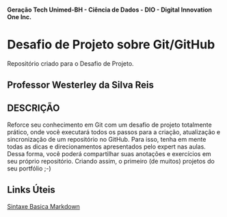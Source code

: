 #### Geração Tech Unimed-BH - Ciência de Dados    -   DIO - Digital Innovation One Inc. 


# Desafio de Projeto sobre Git/GitHub
Repositório criado para o Desafio de Projeto.


## Professor Westerley da Silva Reis


## DESCRIÇÃO
Reforce seu conhecimento em Git com um desafio de projeto totalmente prático, onde você executará todos os passos para a criação, atualização e sincronização de um repositório no GitHub. Para isso, tenha em mente todas as dicas e direcionamentos apresentados pelo expert nas aulas. Dessa forma, você poderá compartilhar suas anotações e exercícios em seu próprio repositório. Criando assim, o primeiro (de muitos) projetos do seu portfólio ;-)


## Links Úteis
[Sintaxe Basica Markdown](https://www.markdownguide.org/basic-syntax/)
